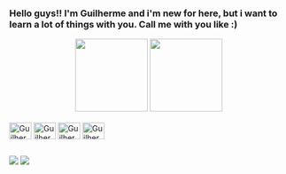 ### Hello guys!! I'm Guilherme and i'm new for here, but i want to learn a lot of things with you. Call me with you like :)
<div align="center">
  <img height="131em" src="https://github-readme-stats.vercel.app/api?username=guilhermepviana&show_icons=true&theme=dracula&include_all_commits=true&count_private=true"/>
  <img height="131em" src="https://github-readme-stats.vercel.app/api/top-langs/?username=guilhermepviana&layout=compact&langs_count=7&theme=dracula"/>
</div>

<div style="display: inline_block"><br>
  <img align="center" alt="Guilherme-HTML" height="30" width="40" src="https://cdn.jsdelivr.net/gh/devicons/devicon/icons/html5/html5-original.svg"/>
  <img align="center" alt="Guilherme-CSS" height="30" width="40" src="https://cdn.jsdelivr.net/gh/devicons/devicon/icons/css3/css3-original.svg"/>
  <img align="center" alt="Guilherme-JAVA" height="30" width="40" src="https://cdn.jsdelivr.net/gh/devicons/devicon/icons/java/java-original.svg"/>
  <img align="center" alt="Guilherme-VSC" height="30" width="40" src="https://cdn.jsdelivr.net/gh/devicons/devicon/icons/vscode/vscode-original.svg" />
  
</div>

  ##

<div>   

  <a href="https://www.linkedin.com/in/guilherme-viana-ads/" target="_blank"><img src="https://img.shields.io/badge/-LinkedIn-%230077B5?style=for-the-badge&logo=linkedin&logoColor=white" target="_blank"></a>
  <a href="https://instagram.com/enfastiante" target="_blank"><img src="https://img.shields.io/badge/-Instagram-%23E4405F?style=for-the-badge&logo=instagram&logoColor=white" target="_blank"></a>
 
</div>
